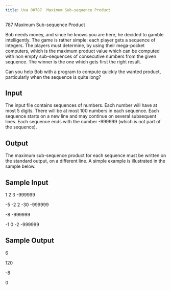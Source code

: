 ```yaml
---
title: Uva 00787  Maximum Sub-sequence Product
---
```


787 Maximum Sub-sequence Product

Bob needs money, and since he knows you are here, he decided to gamble intelligently. The game is
rather simple: each player gets a sequence of integers. The players must determine, by using their
mega-pocket computers, which is the maximum product value which can be computed with non empty
sub-sequences of consecutive numbers from the given sequence. The winner is the one which gets first
the right result.

Can you help Bob with a program to compute quickly the wanted product, particularly when the
sequence is quite long?

## Input

The input file contains sequences of numbers. Each number will have at most 5 digits. There will be at
most 100 numbers in each sequence. Each sequence starts on a new line and may continue on several
subsequent lines. Each sequence ends with the number -999999 (which is not part of the sequence).

## Output

The maximum sub-sequence product for each sequence must be written on the standard output, on a
different line. A simple example is illustrated in the sample below.

## Sample Input
<p></p><p>1 2 3 -999999</p><p></p><p>-5 -2 2 -30 -999999</p><p></p><p>-8 -999999</p><p></p><p>-1 0 -2 -999999</p><p></p>

## Sample Output
<p></p><p>6</p><p></p><p>120</p><p></p><p>-8</p><p></p><p>0</p>